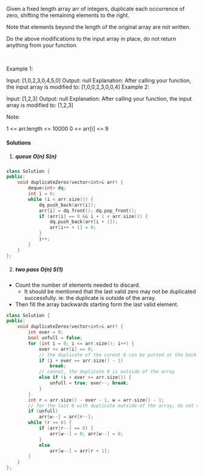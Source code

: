 Given a fixed length array arr of integers, duplicate each occurrence of zero, shifting the remaining elements to the right.

Note that elements beyond the length of the original array are not written.

Do the above modifications to the input array in place, do not return anything from your function.

 

Example 1:

Input: [1,0,2,3,0,4,5,0]
Output: null
Explanation: After calling your function, the input array is modified to: [1,0,0,2,3,0,0,4]
Example 2:

Input: [1,2,3]
Output: null
Explanation: After calling your function, the input array is modified to: [1,2,3]
 

Note:

1 <= arr.length <= 10000
0 <= arr[i] <= 9

#### Solutions

1. ##### queue O(n) S(n)

```c++
class Solution {
public:
    void duplicateZeros(vector<int>& arr) {
        deque<int> dq;
        int i = 0;
        while (i < arr.size()) {
            dq.push_back(arr[i]);
            arr[i] = dq.front(); dq.pop_front();
            if (arr[i] == 0 && i + 1 < arr.size()) {
                dq.push_back(arr[i + 1]);
                arr[i++ + 1] = 0;
            }
            i++;
        }
    }
};
```

2. ##### two pass O(n) S(1)

- Count the number of elements needed to discard.
    - It should be mentioned that the last valid zero may not be duplicated successfully. ie: the duplicate is outside of the array.
- Then fill the array backwards starting form the last valid element.

```c++
class Solution {
public:
    void duplicateZeros(vector<int>& arr) {
        int over = 0;
        bool unfull = false;
        for (int i = 0; i <= arr.size(); i++) {
            over += arr[i] == 0;
            // the duplicate of the curent 0 can be putted at the back
            if (i + over == arr.size() - 1)
                break;
            // cannot, the duplicate 0 is outside of the array
            else if (i + over >= arr.size()) {
                unfull = true; over--; break;
            }
        }
        int r = arr.size() - over - 1, w = arr.size() - 1;
        // for the last 0 with duplicate outside of the array, do not duplicate it
        if (unfull)
            arr[w--] = arr[r--];
        while (r >= 0) {
            if (arr[r--] == 0) {
                arr[w--] = 0; arr[w--] = 0;
            }
            else
                arr[w--] = arr[r + 1];
        }
    }
};
```